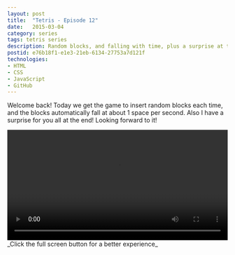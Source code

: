 ```yaml
---
layout: post
title:  "Tetris - Episode 12"
date:   2015-03-04
category: series
tags: tetris series
description: Random blocks, and falling with time, plus a surprise at the end!
postid: e76b18f1-e1e3-21eb-6134-27753a7d121f
technologies:
- HTML
- CSS
- JavaScript
- GitHub
---
```


Welcome back! Today we get the game to insert random blocks each time, and the blocks automatically fall at about 1 space per second. Also I have a surprise for you all at the end! Looking forward to it!

<video style="width:100%;" controls>
	<source src="http://videos.quarrantine.com?name=tetris11.mp4" type="video/mp4">
</video>
_Click the full screen button for a better experience_
